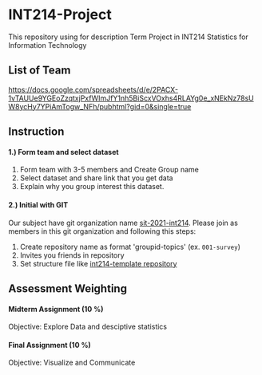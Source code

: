 # INT214-Project

This repository using for description Term Project in INT214 Statistics for Information Technology

## List of Team

https://docs.google.com/spreadsheets/d/e/2PACX-1vTAUUe9YGEoZzqtxjPxfWImJfY1nh5BiScxVOxhs4RLAYg0e_xNEkNz78sUW8ycHy7YPiAmTogw_NFh/pubhtml?gid=0&single=true


## Instruction

#### 1.) Form team and select dataset

1. Form team with 3-5 members and Create Group name
2. Select dataset and share link that you get data
3. Explain why you group interest this dataset.

#### 2.) Initial with GIT

Our subject have git organization name [sit-2021-int214](https://github.com/sit-2021-int214). Please join as members in this git organization and following this steps:

1. Create repository name as format 'groupid-topics' (ex. `001-survey`)
2. Invites you friends in repository
3. Set structure file like [int214-template repository](https://github.com/sit-2021-int214/int214-template)

## Assessment Weighting

#### Midterm Assignment (10 %)

Objective: Explore Data and desciptive statistics

#### Final Assignment (10 %)

Objective: Visualize and Communicate

